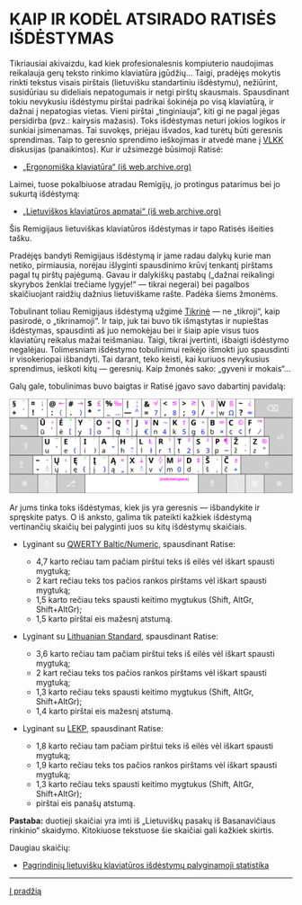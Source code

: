 
# KAIP IR KODĖL ATSIRADO RATISĖS IŠDĖSTYMAS

Tikriausiai akivaizdu, kad kiek profesionalesnis kompiuterio naudojimas reikalauja gerų teksto rinkimo klaviatūra įgūdžių… Taigi, pradėjęs mokytis rinkti tekstus visais pirštais (lietuvišku standartiniu išdėstymu), nežiūrint, susidūriau su dideliais nepatogumais ir netgi pirštų skausmais. Spausdinant tokiu nevykusiu išdėstymu pirštai padrikai šokinėja po visą klaviatūrą, ir dažnai į nepatogias vietas. Vieni pirštai „tinginiauja“, kiti gi ne pagal jėgas persidirba (pvz.: kairysis mažasis). Toks išdėstymas neturi jokios logikos ir sunkiai įsimenamas. Tai suvokęs, priėjau išvados, kad turėtų būti geresnis sprendimas. Taip to geresnio sprendimo ieškojimas ir atvedė mane į [VLKK](http://www.vlkk.lt/) diskusijas (panaikintos). Kur ir užsimezgė būsimoji Ratisė:

+ [„Ergonomiška klaviatūra“ (iš web.archive.org)](https://web.archive.org/web/20071101094827/http://www.vlkk.lt/diskusijos/tema.3095.1.html)

Laimei, tuose pokalbiuose atradau Remigijų, jo protingus patarimus bei jo sukurtą išdėstymą:

+ [„Lietuviškos klaviatūros apmatai“ (iš web.archive.org)](https://web.archive.org/web/20080315055411/http://pradmenes.net/tekstu_katalogas/remigijus/klaviatura.html)

Šis Remigijaus lietuviškas klaviatūros išdėstymas ir tapo Ratisės išeities tašku.

Pradėjęs bandyti Remigijaus išdėstymą ir jame radau dalykų kurie man netiko, pirmiausia, norėjau išlyginti spausdinimo krūvį tenkantį pirštams pagal tų pirštų pajėgumą. Gavau ir dalykiškų pastabų („dažnai reikalingi skyrybos ženklai trečiame lygyje!“ — tikrai negerai) bei pagalbos skaičiuojant raidžių dažnius lietuviškame rašte. Padėka šiems žmonėms.

Tobulinant toliau Remigijaus išdėstymą užgimė [Tikrinė](images/tikrine.gif) — ne „tikroji“, kaip pasirodė, o „tikrinamoji“. Ir taip, juk tai buvo tik išmąstytas ir nupieštas išdėstymas, spausdinti aš juo nemokėjau bei ir šiaip apie visus tuos klaviatūrų reikalus mažai teišmaniau. Taigi, tikrai įvertinti, išbaigti išdėstymo negalėjau. Tolimesniam išdėstymo tobulinimui reikėjo išmokti juo spausdinti ir visokeriopai išbandyti. Tai darant, teko keisti, kai kuriuos nevykusius sprendimus, ieškoti kitų — geresnių. Kaip žmonės sako: „gyveni ir mokais“…

Galų gale, tobulinimas buvo baigtas ir Ratisė įgavo savo dabartinį pavidalą:

![Lietuviškas ergonomiškas klaviatūros ženklų išdėstymas Ratisė](images/kb_lt_ratise_viskas.svg)

Ar jums tinka toks išdėstymas, kiek jis yra geresnis — išbandykite ir spręskite patys. O iš anksto, galima tik pateikti kažkiek išdėstymą vertinančių skaičių bei palyginti juos su kitų išdėstymų skaičiais.

+ Lyginant su [QWERTY Baltic/Numeric](https://www.registrucentras.lt/litwin/keyboard.html), spausdinant Ratise:

   - 4,7 karto rečiau tam pačiam pirštui teks iš eilės vėl iškart spausti mygtuką;
   - 2 kart rečiau teks tos pačios rankos pirštams vėl iškart spausti mygtuką;
   - 1,5 karto rečiau teks spausti keitimo mygtukus (Shift, AltGr, Shift+AltGr);
   - 1,5 karto pirštai eis mažesnį atstumą.

+ Lyginant su [Lithuanian Standard](http://www.ims.mii.lt/klav/index.html), spausdinant Ratise:

   - 3,6 karto rečiau tam pačiam pirštui teks iš eilės vėl iškart spausti mygtuką;
   - 2 kart rečiau teks tos pačios rankos pirštams vėl iškart spausti mygtuką;
   - 1,3 karto rečiau teks spausti keitimo mygtukus (Shift, AltGr, Shift+AltGr);
   - 1,4 karto pirštai eis mažesnį atstumą.

+ Lyginant su [LEKP](https://lekp.info/), spausdinant Ratise:

   - 1,8 karto rečiau tam pačiam pirštui teks iš eilės vėl iškart spausti mygtuką;
   - 1,9 karto rečiau teks tos pačios rankos pirštams vėl iškart spausti mygtuką;
   - 1,3 karto rečiau teks spausti keitimo mygtukus (Shift, AltGr, Shift+AltGr);
   - pirštai eis panašų atstumą.

__Pastaba:__ duotieji skaičiai yra imti iš „Lietuviškų pasakų iš Basanavičiaus rinkinio“ skaidymo. Kitokiuose tekstuose šie skaičiai gali kažkiek skirtis.


Daugiau skaičių:

+ [Pagrindinių lietuviškų klaviatūros išdėstymų palyginamoji statistika](statistika.md)

-------------------------
[Į pradžią](../README.md)
